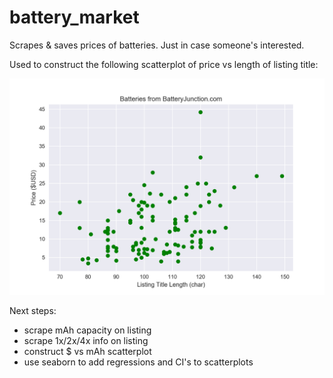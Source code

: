 # battery_market
Scrapes &amp; saves prices of batteries.  Just in case someone's interested.

Used to construct the following scatterplot of price vs length of listing title:

![alt text](Figure_1.png)

Next steps:
- scrape mAh capacity on listing
- scrape 1x/2x/4x info on listing
- construct $ vs mAh scatterplot
- use seaborn to add regressions and CI's to scatterplots
